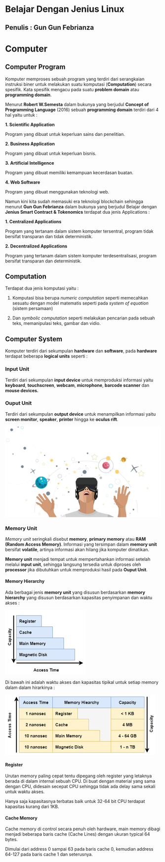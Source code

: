 # Belajar Dengan Jenius Linux

## Penulis : Gun Gun Febrianza

# Computer

## Computer Program

Komputer memproses sebuah program yang terdiri dari serangkaian instruksi biner untuk melakukan suatu komputasi (**Computation**) secara spesifik. Kata spesifik mengacu pada suatu **problem domain** atau **programming domain**. 

Menurut **Robert W.Semesta** dalam bukunya yang berjudul **Concept of Programming Language** (2016) sebuah **programming domain** terdiri dari 4 hal yaitu untuk :

**1. Scientific Application**

 Program yang dibuat untuk keperluan sains dan penelitian.

**2. Business Application**

  Program yang dibuat untuk keperluan bisnis.

**3. Artificial Intelligence**

  Program yang dibuat memiliki kemampuan kecerdasan buatan.

**4. Web Software** 

  Program yang dibuat menggunakan teknologi web.

Namun kini kita sudah memasuki era teknologi blockchain sehingga menurut **Gun Gun Febrianza** dalam bukunya yang berjudul Belajar dengan **Jenius Smart Contract & Tokenomics** terdapat dua jenis Applications :

**1. Centralized Applications** 

  Program yang tertanam dalam sistem komputer tersentral, program tidak bersifat transparan dan tidak deterministik.

**2. Decentralized Applications** 

  Program yang tertanam dalam sistem komputer terdesentralisasi, program bersifat transparan dan deterministik.

## Computation

Terdapat dua jenis komputasi yaitu : 

1. Komputasi bisa berupa *numeric computation* seperti memecahkan sesuatu dengan model matematis seperti pada *system of equation* (sistem persamaan) 

2. Dan *symbolic computation* seperti melakukan pencarian pada sebuah teks, memanipulasi teks, gambar dan vidio.

## Computer System

Komputer terdiri dari sekumpulan **hardware** dan **software**, pada **hardware** terdapat beberapa **logical units** seperti :

### Input Unit

Terdiri dari sekumpulan **input device** untuk memproduksi informasi yaitu **keyboard**, **touchscreen**, **webcam**, **microphone**, **barcode scanner** dan **mouse devices.**

### Ouput Unit

Terdiri dari sekumpulan **output device** untuk menampilkan informasi yaitu **screen monitor**, **speaker**, **printer** hingga ke **oculus rift**. 

<img src="../assets/OculusRift.png" style="zoom:50%;" />

### Memory Unit

*Memory unit* seringkali disebut **memory**, **primary memory** atau **RAM (Random Access Memory)**. Informasi yang tersimpan dalam **memory unit** bersifat **volatile**, artinya informasi akan hilang jika komputer dimatikan. 

**Memory unit** menjadi tempat untuk mempertahankan informasi setelah melalui **input unit**, sehingga langsung tersedia untuk diproses oleh **processor** jika dibutuhkan untuk memproduksi hasil pada **Ouput Unit**.

#### Memory Hierarchy

Ada berbagai jenis **memory unit** yang disusun berdasarkan **memory hierarchy** yang disusun berdasarkan kapasitas penyimpanan dan waktu akses :

<img src="../assets/Memory-Hierarchy.png" style="zoom:90%;" />

Di bawah ini adalah waktu akses dan kapasitas tipikal untuk setiap memory dalam dalam hirarkinya :

<img src="../assets/Memory-Hierarchy2.png" style="zoom:90%;" />

#### Register

Urutan memory paling cepat tentu dipegang oleh register yang letaknya berada di dalam internal sebuah CPU. Di buat dengan material yang sama dengan CPU, didesain secepat CPU sehingga tidak ada delay sama sekali untuk waktu akses. 

Hanya saja kapasitasnya terbatas baik untuk 32-64 bit CPU terdapat kapasitas kurang dari 1KB.

#### Cache Memory

Cache memory di control secara penuh oleh hardware, main memory dibagi menjadi beberapa baris cache (Cache Lines) dengan ukuran typical 64 bytes. 

Dimulai dari address 0 sampai 63 pada baris cache 0, kemudian address 64-127 pada baris cache 1 dan seterusnya.
